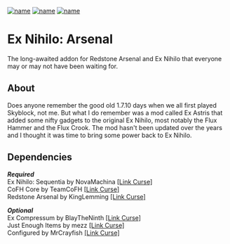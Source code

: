 [![name](https://img.shields.io/static/v1?message=%20curseforge%20page&logo=curseforge&style=for-the-badge&labelColor=cd603d&color=1e1e1e&logoColor=black&label)](https://www.curseforge.com/minecraft/mc-mods/ex-nihilo-arsenal)
[![name](https://img.shields.io/static/v1?message=%20more%20from%20TheP2WKing&logo=curseforge&style=for-the-badge&labelColor=cd603d&color=1e1e1e&logoColor=black&label)](https://www.curseforge.com/members/thep2wking_twitch/projects)
[![name](https://img.shields.io/static/v1?message=%20mantained%20yes&logo=github&style=for-the-badge&labelColor=green&color=1e1e1e&logoColor=black&label)](https://github.com/TheP2WKing/ex-nihilo-arsenal)

# Ex Nihilo: Arsenal
The long-awaited addon for Redstone Arsenal and Ex Nihilo that everyone may or may not have been waiting for.

## About
Does anyone remember the good old 1.7.10 days when we all first played Skyblock, not me. But what I do remember was a mod called Ex Astris that added some nifty gadgets to the original Ex Nihilo, most notably the Flux Hammer and the Flux Crook. The mod hasn't been updated over the years and I thought it was time to bring some power back to Ex Nihilo.

## Dependencies
***Required*** <br />
Ex Nihilo: Sequentia by NovaMachina [[Link Curse]](https://www.curseforge.com/minecraft/mc-mods/ex-nihilo-sequentia) <br />
CoFH Core by TeamCoFH [[Link Curse]](https://www.curseforge.com/minecraft/mc-mods/cofh-core) <br />
Redstone Arsenal by KingLemming [[Link Curse]](https://www.curseforge.com/minecraft/mc-mods/redstone-arsenal) <br />

***Optional*** <br />
Ex Compressum by BlayTheNinth [[Link Curse]](https://www.curseforge.com/minecraft/mc-mods/ex-compressum) <br />
Just Enough Items by mezz [[Link Curse]](https://www.curseforge.com/minecraft/mc-mods/jei) <br />
Configured by MrCrayfish [[Link Curse]](https://www.curseforge.com/minecraft/mc-mods/configured) <br />
